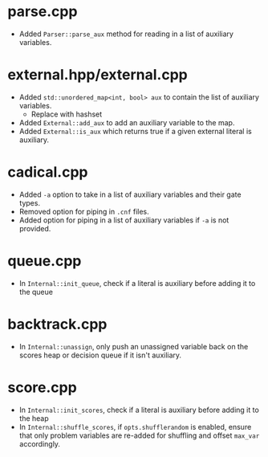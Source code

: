 
# parse.cpp
- Added `Parser::parse_aux` method for reading in a list of auxiliary variables. 

# external.hpp/external.cpp
- Added `std::unordered_map<int, bool> aux` to contain the list of auxiliary variables. 
    * Replace with hashset
- Added `External::add_aux` to add an auxiliary variable to the map.
- Added `External::is_aux` which returns true if a given external literal is auxiliary.

# cadical.cpp
- Added `-a` option to take in a list of auxiliary variables and their gate types.
- Removed option for piping in `.cnf` files.
- Added option for piping in a list of auxiliary variables if `-a` is not provided.

# queue.cpp
- In `Internal::init_queue`, check if a literal is auxiliary before adding it to the queue

# backtrack.cpp
- In `Internal::unassign`, only push an unassigned variable back on the scores heap or decision queue if it isn't auxiliary. 

# score.cpp
- In `Internal::init_scores`, check if a literal is auxiliary before adding it to the heap
- In `Internal::shuffle_scores`, if `opts.shufflerandom` is enabled, ensure that only problem variables are re-added for shuffling and offset `max_var` accordingly.
